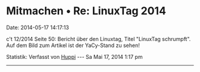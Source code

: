Mitmachen • Re: LinuxTag 2014
=============================

Date: 2014-05-17 14:17:13

c\'t 12/2014 Seite 50: Bericht über den Linuxtag, Titel \"LinuxTag
schrumpft\". Auf dem Bild zum Artikel ist der YaCy-Stand zu sehen!

Statistik: Verfasst von
[Huppi](http://forum.yacy-websuche.de/memberlist.php?mode=viewprofile&u=86)
--- Sa Mai 17, 2014 1:17 pm

------------------------------------------------------------------------
